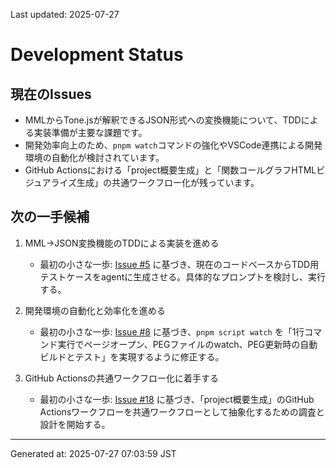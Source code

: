 Last updated: 2025-07-27

# Development Status

## 現在のIssues
- MMLからTone.jsが解釈できるJSON形式への変換機能について、TDDによる実装準備が主要な課題です。
- 開発効率向上のため、`pnpm watch`コマンドの強化やVSCode連携による開発環境の自動化が検討されています。
- GitHub Actionsにおける「project概要生成」と「関数コールグラフHTMLビジュアライズ生成」の共通ワークフロー化が残っています。

## 次の一手候補
1. MML→JSON変換機能のTDDによる実装を進める
   - 最初の小さな一歩: [Issue #5](issue-notes/5.md) に基づき、現在のコードベースからTDD用テストケースをagentに生成させる。具体的なプロンプトを検討し、実行する。

2. 開発環境の自動化と効率化を進める
   - 最初の小さな一歩: [Issue #8](issue-notes/8.md) に基づき、`pnpm script watch` を「1行コマンド実行でページオープン、PEGファイルのwatch、PEG更新時の自動ビルドとテスト」を実現するように修正する。

3. GitHub Actionsの共通ワークフロー化に着手する
   - 最初の小さな一歩: [Issue #18](issue-notes/18.md) に基づき、「project概要生成」のGitHub Actionsワークフローを共通ワークフローとして抽象化するための調査と設計を開始する。

---
Generated at: 2025-07-27 07:03:59 JST
